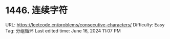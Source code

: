 # 1446. 连续字符

URL: https://leetcode.cn/problems/consecutive-characters/
Difficulty: Easy
Tag: 分组循环
Last edited time: June 16, 2024 11:07 PM
